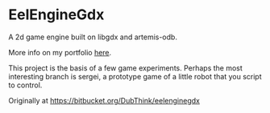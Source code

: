 # EelEngineGdx #
A 2d game engine built on libgdx and artemis-odb.

More info on my portfolio [here](http://www.dubthink.com/#portfolio-1).

This project is the basis of a few game experiments. Perhaps the most interesting branch is sergei, a prototype game of a little robot that you script to control.

Originally at https://bitbucket.org/DubThink/eelenginegdx
